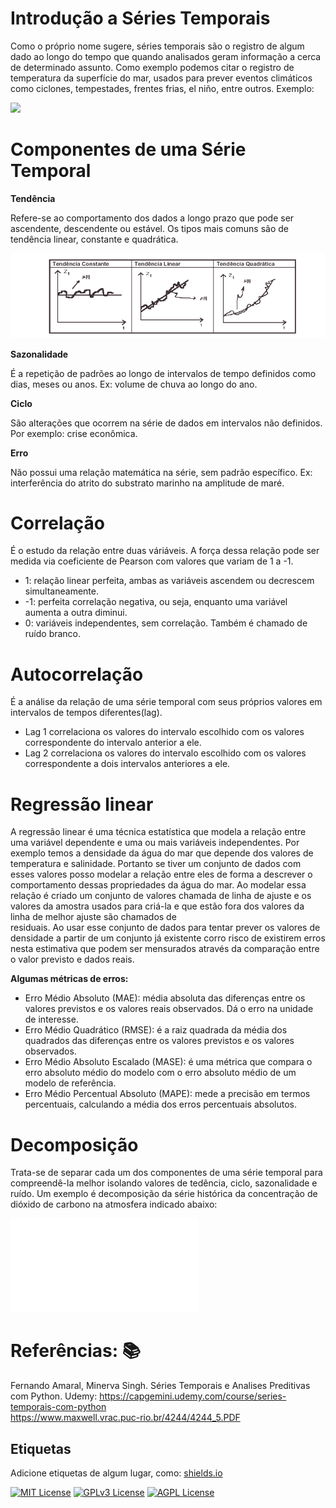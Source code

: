 
# Introdução a Séries Temporais
 

Como o próprio nome sugere, séries temporais são o registro de algum dado ao longo do tempo que quando analisados geram informação a cerca de determinado assunto. Como exemplo podemos citar o registro de temperatura da superfície do mar, usados para prever eventos climáticos como ciclones, tempestades, frentes frias, el niño, entre outros. Exemplo:



[![](https://ciclovivo.com.br/wp-content/uploads/2023/04/temperatura-superficie-oceanos-2.jpg)](https://ciclovivo.com.br/planeta/crise-climatica/superficie-dos-oceanos-atinge-temperatura-recorde/)
  
  
# Componentes de uma Série Temporal

**Tendência** 

Refere-se ao comportamento dos dados a longo prazo que pode ser ascendente, descendente ou estável. Os tipos mais comuns são de tendência linear, constante e quadrática.  


![](/img/tendencia%20em%20series%20temporais.png)  

**Sazonalidade**  

É a repetição de padrões ao longo de intervalos de tempo definidos como dias, meses ou anos. Ex: volume de chuva ao longo do ano.

**Ciclo**  

São alterações que ocorrem na série de dados em intervalos não definidos. Por exemplo: crise econômica.

**Erro**  

Não possui uma relação matemática na série, sem padrão específico. Ex: interferência do atrito do substrato marinho na amplitude de maré.

# Correlação

É o estudo da relação entre duas váriáveis. A força dessa relação pode ser medida via coeficiente de Pearson com valores que variam de 1 a -1.  
* 1: relação linear perfeita, ambas as variáveis ascendem ou decrescem simultaneamente.  
* -1: perfeita correlação negativa, ou seja, enquanto uma variável aumenta a outra diminui.  
* 0: variáveis independentes, sem correlação. Também é chamado de ruído branco.


# Autocorrelação

É a análise da relação de uma série temporal com seus próprios valores em intervalos de tempos diferentes(lag).  
* Lag 1 correlaciona os valores do intervalo escolhido com os valores correspondente do intervalo anterior a ele.
* Lag 2 correlaciona os valores do intervalo escolhido com os valores correspondente a dois intervalos anteriores a ele.

# Regressão linear

A regressão linear é uma técnica estatística que modela a relação entre uma variável dependente e uma ou mais variáveis independentes.
Por exemplo temos a densidade da água do mar que depende dos valores de temperatura e salinidade. Portanto se tiver um conjunto de dados 
com esses valores posso modelar a relação entre eles de forma a descrever o comportamento dessas propriedades da água do mar.
Ao modelar essa relação é criado um conjunto de valores chamada de linha de ajuste e os valores da amostra usados para criá-la e que estão fora dos valores da linha de melhor ajuste são chamados de  
residuais. Ao usar esse conjunto de dados para tentar prever os valores de densidade a partir de um conjunto já existente corro risco de existirem erros nesta estimativa que podem ser mensurados através da comparação entre o valor previsto e dados reais.

**Algumas métricas de erros:**

* Erro Médio Absoluto (MAE): média absoluta das diferenças entre os valores previstos e os valores reais observados. Dá o erro na unidade de interesse.
* Erro Médio Quadrático (RMSE): é a raiz quadrada da média dos quadrados das diferenças entre os valores previstos e os valores observados.
* Erro Médio Absoluto Escalado (MASE): é uma métrica que compara o erro absoluto médio do modelo com o erro absoluto médio de um modelo de referência.
* Erro Médio Percentual Absoluto (MAPE): mede a precisão em termos percentuais, calculando a média dos erros percentuais absolutos.

# Decomposição 

Trata-se de separar cada um dos componentes de uma série temporal para compreendê-la melhor isolando valores de tedência, ciclo, sazonalidade e ruído.
Um exemplo é decomposição da série histórica da concentração de dióxido de carbono na atmosfera indicado abaixo:

![](/img/decomposicao.html) 

# Referências:  📚
Fernando Amaral, Minerva Singh. Séries Temporais e Analises Preditivas com Python. Udemy: https://capgemini.udemy.com/course/series-temporais-com-python  
https://www.maxwell.vrac.puc-rio.br/4244/4244_5.PDF  


## Etiquetas

Adicione etiquetas de algum lugar, como: [shields.io](https://shields.io/)

[![MIT License](https://img.shields.io/badge/License-MIT-green.svg)](https://choosealicense.com/licenses/mit/)
[![GPLv3 License](https://img.shields.io/badge/License-GPL%20v3-yellow.svg)](https://opensource.org/licenses/)
[![AGPL License](https://img.shields.io/badge/license-AGPL-blue.svg)](http://www.gnu.org/licenses/agpl-3.0)

